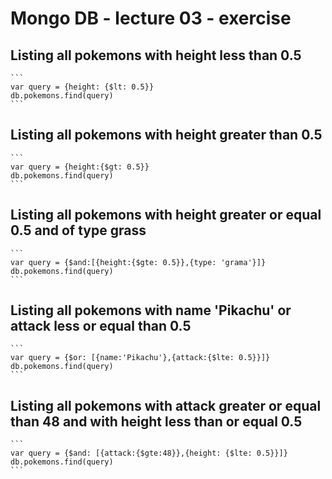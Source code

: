 # Mongo DB - lecture 03 - exercise

## Listing all pokemons with height less than 0.5 
	```
	var query = {height: {$lt: 0.5}}
	db.pokemons.find(query)
	```

## Listing all pokemons with height greater than 0.5
	```
	var query = {height:{$gt: 0.5}}
	db.pokemons.find(query)
	```

## Listing all pokemons with height greater or equal 0.5 and of type grass

	```
	var query = {$and:[{height:{$gte: 0.5}},{type: 'grama'}]}
	db.pokemons.find(query)
	```
	 
## Listing all pokemons with name 'Pikachu' or attack less or equal than 0.5
	```
	var query = {$or: [{name:'Pikachu'},{attack:{$lte: 0.5}}]}
	db.pokemons.find(query)
	```

## Listing all pokemons with attack greater or equal than 48 and with height less than or equal 0.5
	```
	var query = {$and: [{attack:{$gte:48}},{height: {$lte: 0.5}}]}
	db.pokemons.find(query)
	```
